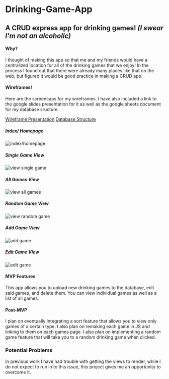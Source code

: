 # Drinking-Game-App
## A CRUD express app for drinking games! _(I swear I'm not an alcoholic)_

#### Why?
I thought of making this app so that me and my friends would have a centralized location for all of the drinking games that we enjoy! In the process I found out that there were already many places like that on the web, but figured it would be good practice in making a CRUD app.

#### Wireframes!
Here are the screencaps for my wireframes. I have also included a link to the google slides presentation for it as well as the google sheets document for my database sructure.

[Wireframe Presentation](https://docs.google.com/presentation/d/19A8OUJyFJgEQtx4yNHNqhSfDQoEqYV-c5JLxW8pouWI/edit?usp=sharing)
[Database Structure](https://docs.google.com/spreadsheets/d/14tWPtNeHmzepu1BY-fiOcLowoJOsB_KHxzHTVSQ_DdI/edit?usp=sharing)

##### Index/ Homepage
![index/homepage](http://i.imgur.com/Em0jqVj.png)
##### Single Game View
![view single game](http://i.imgur.com/AMy89nm.png)
##### All Games View
![view all games](http://i.imgur.com/nfj74Z2.png)
##### Random Game View
![view random game](http://i.imgur.com/JVlG5oN.png)
##### Add Game View
![add game](http://i.imgur.com/BOu9nPg.png)
##### Edit Game View
![edit game](http://i.imgur.com/1RabETh.png)

#### MVP Features
This app allows you to upload new drinking games to the database, edit said games, and delete them. You can view individual games as well as a list of all games.

#### Post-MVP
I plan on eventually integrating a sort feature that allows you to view only games of a certain type. I also plan on remaking each game in JS and linking to them on each games page. I also plan on implementing a random game feature that will take you to a random drinking game when clicked.

### Potential Problems
In previous work I have had trouble with getting the views to render, while I do not expect to run in to this issue, this project gives me an opportunity to overcome it.